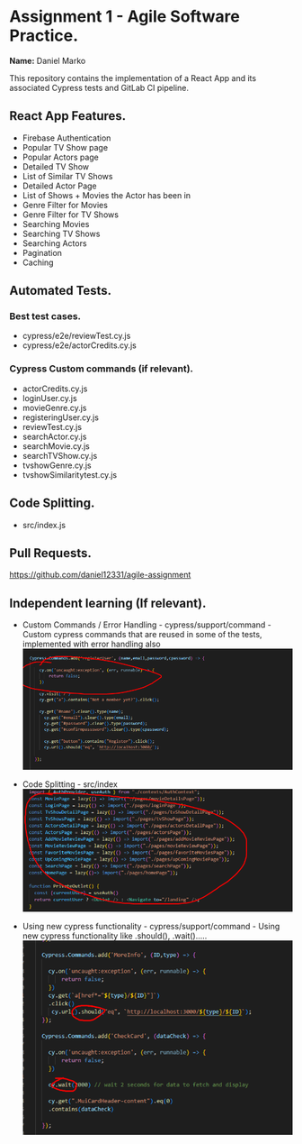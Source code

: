 # Assignment 1 - Agile Software Practice.

__Name:__ Daniel Marko

This repository contains the implementation of a React App and its associated Cypress tests and GitLab CI pipeline.

## React App Features.
 
+ Firebase Authentication
+ Popular TV Show page
+ Popular Actors page
+ Detailed TV Show
+ List of Similar TV Shows
+ Detailed Actor Page
+ List of Shows + Movies the Actor has been in
+ Genre Filter for Movies
+ Genre Filter for TV Shows
+ Searching Movies 
+ Searching TV Shows
+ Searching Actors
+ Pagination
+ Caching

## Automated Tests.

### Best test cases.

+ cypress/e2e/reviewTest.cy.js
+ cypress/e2e/actorCredits.cy.js

### Cypress Custom commands (if relevant).

+ actorCredits.cy.js
+ loginUser.cy.js
+ movieGenre.cy.js
+ registeringUser.cy.js
+ reviewTest.cy.js
+ searchActor.cy.js
+ searchMovie.cy.js
+ searchTVShow.cy.js
+ tvshowGenre.cy.js
+ tvshowSimilaritytest.cy.js


## Code Splitting.

+ src/index.js

## Pull Requests.

https://github.com/daniel12331/agile-assignment

## Independent learning (If relevant).

+ Custom Commands / Error Handling - cypress/support/command - Custom cypress commands that are reused in some of the tests, implemented with error handling also
![](./images/Screenshot_1.png)

+ Code Splitting - src/index
![](./images/Screenshot_2.png)

+ Using new cypress functionality - cypress/support/command - Using new cypress functionality like .should(), .wait().....
![](./images/Screenshot_3.png)